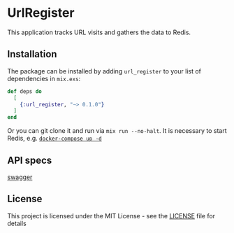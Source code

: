 # UrlRegister

This application tracks URL visits and gathers the data to Redis.

## Installation

The package can be installed by adding `url_register` to your list of dependencies in `mix.exs`:

```elixir
def deps do
  [
    {:url_register, "~> 0.1.0"}
  ]
end
```

Or you can git clone it and run via `mix run --no-halt`.
It is necessary to start Redis, e.g. [`docker-compose up -d`](docker-compose.yml)

## API specs

[swagger](api/swagger.yml)

## License

This project is licensed under the MIT License - see the [LICENSE](LICENSE) file for details
